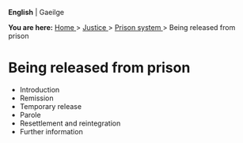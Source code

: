 **English** |  Gaeilge 

**You are here:** [ Home ](/en/) > [ Justice ](/en/justice/) > [ Prison system
](/en/justice/prison-system/) > Being released from prison

#  Being released from prison

  * Introduction 
  * Remission 
  * Temporary release 
  * Parole 
  * Resettlement and reintegration 
  * Further information 
